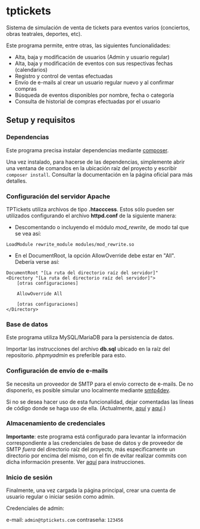# tptickets

Sistema de simulación de venta de tickets para eventos varios (conciertos, obras teatrales, deportes, etc).

Este programa permite, entre otras, las siguientes funcionalidades:

* Alta, baja y modificación de usuarios (Admin y usuario regular)
* Alta, baja y modificación de eventos con sus respectivas fechas (calendarios)
* Registro y control de ventas efectuadas
* Envío de e-mails al crear un usuario regular nuevo y al confirmar compras
* Búsqueda de eventos disponibles por nombre, fecha o categoría
* Consulta de historial de compras efectuadas por el usuario

## Setup y requisitos

### Dependencias

Este programa precisa instalar dependencias mediante [composer](https://getcomposer.org).

Una vez instalado, para hacerse de las dependencias, simplemente abrir una ventana de comandos en la ubicación raíz del proyecto y escribir `composer install`. Consultar la documentación en la página oficial para más detalles.

### Configuración del servidor Apache

TPTickets utiliza archivos de tipo **.htacccess**. Estos sólo pueden ser utilizados configurando el archivo **httpd.conf** de la siguiente manera:

* Descomentando o incluyendo el módulo *mod_rewrite*, de modo tal que se vea así:

```LoadModule rewrite_module modules/mod_rewrite.so```

* En el DocumentRoot, la opción AllowOverride debe estar en "All". Debería verse así:

```
DocumentRoot "[La ruta del directorio raíz del servidor]"
<Directory "[La ruta del directorio raíz del servidor]">
    [otras configuraciones]

    AllowOverride All
    
    [otras configuraciones]
</Directory>
```

### Base de datos

Este programa utiliza MySQL/MariaDB para la persistencia de datos.

Importar las instrucciones del archivo **db.sql** ubicado en la raíz del repositorio. *phpmyadmin* es preferible para esto.

### Configuración de envío de e-mails

Se necesita un proveedor de SMTP para el envío correcto de e-mails. De no disponerlo, es posible simular uno localmente mediante [smtp4dev](https://github.com/rnwood/smtp4dev).

Si no se desea hacer uso de esta funcionalidad, dejar comentadas las líneas de código donde se haga uso de ella. (Actualmente, [aquí](https://github.com/hiworld10/tptickets/blob/dev/app/controllers/Users.php#L254) y [aquí](https://github.com/hiworld10/tptickets/blob/dev/app/controllers/Purchases.php#L204).)

### Almacenamiento de credenciales

**Importante**: este programa está configurado para levantar la información correspondiente a las credenciales de base de datos y de proveedor de SMTP *fuera* del directorio raíz del proyecto, más especificamente un directorio por encima del mismo, con el fin de evitar realizar commits con dicha información presente. Ver [aquí](https://github.com/hiworld10/tptickets/blob/dev/app/config/credentials_template.php) para instrucciones.

### Inicio de sesión

Finalmente, una vez cargada la página principal, crear una cuenta de usuario regular o iniciar sesión como admin.

Credenciales de admin:

e-mail: `admin@tptickets.com`
contraseña: `123456`